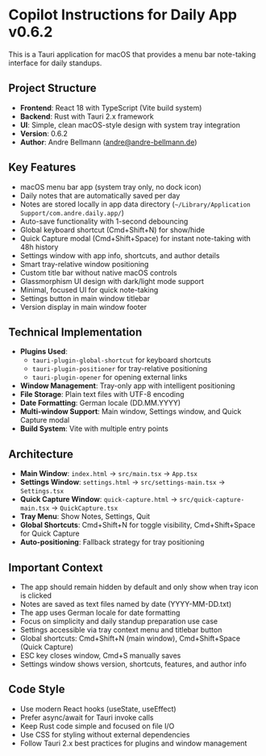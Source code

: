 # Copilot Instructions for Daily App v0.6.2

<!-- Use this file to provide workspace-specific custom instructions to Copilot. For more details, visit https://code.visualstudio.com/docs/copilot/copilot-customization#_use-a-githubcopilotinstructionsmd-file -->

This is a Tauri application for macOS that provides a menu bar note-taking interface for daily standups.

## Project Structure
- **Frontend**: React 18 with TypeScript (Vite build system)
- **Backend**: Rust with Tauri 2.x framework
- **UI**: Simple, clean macOS-style design with system tray integration
- **Version**: 0.6.2
- **Author**: Andre Bellmann (andre@andre-bellmann.de)

## Key Features
- macOS menu bar app (system tray only, no dock icon)
- Daily notes that are automatically saved per day
- Notes are stored locally in app data directory (`~/Library/Application Support/com.andre.daily.app/`)
- Auto-save functionality with 1-second debouncing
- Global keyboard shortcut (Cmd+Shift+N) for show/hide
- Quick Capture modal (Cmd+Shift+Space) for instant note-taking with 48h history
- Settings window with app info, shortcuts, and author details
- Smart tray-relative window positioning
- Custom title bar without native macOS controls
- Glassmorphism UI design with dark/light mode support
- Minimal, focused UI for quick note-taking
- Settings button in main window titlebar
- Version display in main window footer

## Technical Implementation
- **Plugins Used**:
  - `tauri-plugin-global-shortcut` for keyboard shortcuts
  - `tauri-plugin-positioner` for tray-relative positioning
  - `tauri-plugin-opener` for opening external links
- **Window Management**: Tray-only app with intelligent positioning
- **File Storage**: Plain text files with UTF-8 encoding
- **Date Formatting**: German locale (DD.MM.YYYY)
- **Multi-window Support**: Main window, Settings window, and Quick Capture modal
- **Build System**: Vite with multiple entry points

## Architecture
- **Main Window**: `index.html` → `src/main.tsx` → `App.tsx`
- **Settings Window**: `settings.html` → `src/settings-main.tsx` → `Settings.tsx`
- **Quick Capture Window**: `quick-capture.html` → `src/quick-capture-main.tsx` → `QuickCapture.tsx`
- **Tray Menu**: Show Notes, Settings, Quit
- **Global Shortcuts**: Cmd+Shift+N for toggle visibility, Cmd+Shift+Space for Quick Capture
- **Auto-positioning**: Fallback strategy for tray positioning

## Important Context
- The app should remain hidden by default and only show when tray icon is clicked
- Notes are saved as text files named by date (YYYY-MM-DD.txt)
- The app uses German locale for date formatting
- Focus on simplicity and daily standup preparation use case
- Settings accessible via tray context menu and titlebar button
- Global shortcuts: Cmd+Shift+N (main window), Cmd+Shift+Space (Quick Capture)
- ESC key closes window, Cmd+S manually saves
- Settings window shows version, shortcuts, features, and author info

## Code Style
- Use modern React hooks (useState, useEffect)
- Prefer async/await for Tauri invoke calls
- Keep Rust code simple and focused on file I/O
- Use CSS for styling without external dependencies
- Follow Tauri 2.x best practices for plugins and window management
